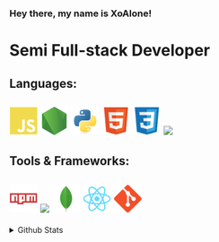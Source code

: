 

<h3>Hey there, my name is XoAlone!</h3>
<h1>Semi Full-stack Developer</h1>
<h2><b>Languages:</b></h2>
<h2>
   <img width="50" src="https://raw.githubusercontent.com/devicons/devicon/master/icons/javascript/javascript-plain.svg">
   <img width="50" src="https://raw.githubusercontent.com/devicons/devicon/master/icons/nodejs/nodejs-original.svg">
   <img width="50" src="https://raw.githubusercontent.com/devicons/devicon/master/icons/python/python-original.svg">
   <img width="50" src="https://raw.githubusercontent.com/devicons/devicon/master/icons/html5/html5-original.svg">
   <img width="50" src="https://raw.githubusercontent.com/devicons/devicon/master/icons/css3/css3-original.svg">
   <img width="50" src="https://upload.wikimedia.org/wikipedia/commons/c/cf/Lua-Logo.svg">
   
   <h2><b>Tools & Frameworks:</b><h2/>
   <img width="50" src="https://raw.githubusercontent.com/devicons/devicon/master/icons/npm/npm-original-wordmark.svg">
   <img width="50" src="https://d2eip9sf3oo6c2.cloudfront.net/tags/images/000/000/359/full/expressjslogo.png">
   <img width="50" src="https://raw.githubusercontent.com/devicons/devicon/master/icons/mongodb/mongodb-original.svg">
   <img width="50" src="https://raw.githubusercontent.com/devicons/devicon/master/icons/react/react-original.svg">
   <img width="50" src="https://raw.githubusercontent.com/devicons/devicon/master/icons/git/git-original.svg">
</h2>
<details>
   <summary>Github Stats</summary>
   <p>
      (I know they suck) <br />
      <img src="https://github-readme-stats.vercel.app/api?username=XoAlone&show_icons=true&theme=tokyonight">
   </p>
   <p>
      <img src="https://github-readme-stats.vercel.app/api/top-langs/?username=XoAlone&layout=compact&theme=tokyonight">
   </p>
</details>
